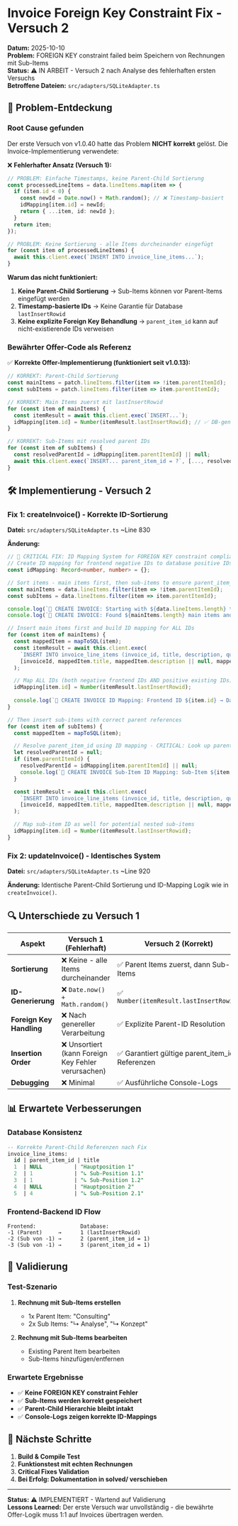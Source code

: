 # Invoice Foreign Key Constraint Fix - Versuch 2

**Datum:** 2025-10-10  
**Problem:** FOREIGN KEY constraint failed beim Speichern von Rechnungen mit Sub-Items  
**Status:** ⚠️ IN ARBEIT - Versuch 2 nach Analyse des fehlerhaften ersten Versuchs  
**Betroffene Dateien:** `src/adapters/SQLiteAdapter.ts`

## 🚨 Problem-Entdeckung

### Root Cause gefunden
Der erste Versuch von v1.0.40 hatte das Problem **NICHT korrekt** gelöst. Die Invoice-Implementierung verwendete:

❌ **Fehlerhafter Ansatz (Versuch 1):**
```typescript
// PROBLEM: Einfache Timestamps, keine Parent-Child Sortierung
const processedLineItems = data.lineItems.map(item => {
  if (item.id < 0) {
    const newId = Date.now() + Math.random(); // ❌ Timestamp-basiert
    idMapping[item.id] = newId;
    return { ...item, id: newId };
  }
  return item;
});

// PROBLEM: Keine Sortierung - alle Items durcheinander eingefügt
for (const item of processedLineItems) {
  await this.client.exec(`INSERT INTO invoice_line_items...`);
}
```

**Warum das nicht funktioniert:**
1. **Keine Parent-Child Sortierung** → Sub-Items können vor Parent-Items eingefügt werden
2. **Timestamp-basierte IDs** → Keine Garantie für Database `lastInsertRowid`
3. **Keine explizite Foreign Key Behandlung** → `parent_item_id` kann auf nicht-existierende IDs verweisen

### Bewährter Offer-Code als Referenz
✅ **Korrekte Offer-Implementierung (funktioniert seit v1.0.13):**
```typescript
// KORREKT: Parent-Child Sortierung
const mainItems = patch.lineItems.filter(item => !item.parentItemId);
const subItems = patch.lineItems.filter(item => item.parentItemId);

// KORREKT: Main Items zuerst mit lastInsertRowid
for (const item of mainItems) {
  const itemResult = await this.client.exec(`INSERT...`);
  idMapping[item.id] = Number(itemResult.lastInsertRowid); // ✅ DB-generierte IDs
}

// KORREKT: Sub-Items mit resolved parent IDs
for (const item of subItems) {
  const resolvedParentId = idMapping[item.parentItemId] || null;
  await this.client.exec(`INSERT... parent_item_id = ?`, [..., resolvedParentId]);
}
```

## 🛠️ Implementierung - Versuch 2

### Fix 1: createInvoice() - Korrekte ID-Sortierung

**Datei:** `src/adapters/SQLiteAdapter.ts` ~Line 830

**Änderung:**
```typescript
// 🎯 CRITICAL FIX: ID Mapping System for FOREIGN KEY constraint compliance
// Create ID mapping for frontend negative IDs to database positive IDs
const idMapping: Record<number, number> = {};

// Sort items - main items first, then sub-items to ensure parent_item_id references exist
const mainItems = data.lineItems.filter(item => !item.parentItemId);
const subItems = data.lineItems.filter(item => item.parentItemId);

console.log(`🔧 CREATE INVOICE: Starting with ${data.lineItems.length} total items`);
console.log(`🔧 CREATE INVOICE: Found ${mainItems.length} main items and ${subItems.length} sub-items`);

// Insert main items first and build ID mapping for ALL IDs
for (const item of mainItems) {
  const mappedItem = mapToSQL(item);
  const itemResult = await this.client.exec(
    `INSERT INTO invoice_line_items (invoice_id, title, description, quantity, unit_price, total, parent_item_id) VALUES (?, ?, ?, ?, ?, ?, ?)`,
    [invoiceId, mappedItem.title, mappedItem.description || null, mappedItem.quantity, mappedItem.unit_price, mappedItem.total, null]
  );

  // Map ALL IDs (both negative frontend IDs AND positive existing IDs) to new database IDs
  idMapping[item.id] = Number(itemResult.lastInsertRowid);
  
  console.log(`🔧 CREATE INVOICE ID Mapping: Frontend ID ${item.id} → Database ID ${idMapping[item.id]}`);
}

// Then insert sub-items with correct parent references
for (const item of subItems) {
  const mappedItem = mapToSQL(item);

  // Resolve parent_item_id using ID mapping - CRITICAL: Look up parent's NEW database ID
  let resolvedParentId = null;
  if (item.parentItemId) {
    resolvedParentId = idMapping[item.parentItemId] || null;
    console.log(`🔧 CREATE INVOICE Sub-Item ID Mapping: Sub-Item ${item.id} → Parent ${item.parentItemId} → Resolved Parent DB ID ${resolvedParentId}`);
  }

  const itemResult = await this.client.exec(
    `INSERT INTO invoice_line_items (invoice_id, title, description, quantity, unit_price, total, parent_item_id) VALUES (?, ?, ?, ?, ?, ?, ?)`,
    [invoiceId, mappedItem.title, mappedItem.description || null, mappedItem.quantity, mappedItem.unit_price, mappedItem.total, resolvedParentId]
  );

  // Map sub-item ID as well for potential nested sub-items
  idMapping[item.id] = Number(itemResult.lastInsertRowid);
}
```

### Fix 2: updateInvoice() - Identisches System

**Datei:** `src/adapters/SQLiteAdapter.ts` ~Line 920

**Änderung:** Identische Parent-Child Sortierung und ID-Mapping Logik wie in `createInvoice()`.

## 🔍 Unterschiede zu Versuch 1

| Aspekt | Versuch 1 (Fehlerhaft) | Versuch 2 (Korrekt) |
|--------|------------------------|----------------------|
| **Sortierung** | ❌ Keine - alle Items durcheinander | ✅ Parent Items zuerst, dann Sub-Items |
| **ID-Generierung** | ❌ `Date.now() + Math.random()` | ✅ `Number(itemResult.lastInsertRowid)` |
| **Foreign Key Handling** | ❌ Nach genereller Verarbeitung | ✅ Explizite Parent-ID Resolution |
| **Insertion Order** | ❌ Unsortiert (kann Foreign Key Fehler verursachen) | ✅ Garantiert gültige parent_item_id Referenzen |
| **Debugging** | ❌ Minimal | ✅ Ausführliche Console-Logs |

## 📊 Erwartete Verbesserungen

### Database Konsistenz
```sql
-- Korrekte Parent-Child Referenzen nach Fix
invoice_line_items:
  id | parent_item_id | title
  1  | NULL          | "Hauptposition 1"
  2  | 1             | "↳ Sub-Position 1.1"  
  3  | 1             | "↳ Sub-Position 1.2"
  4  | NULL          | "Hauptposition 2"
  5  | 4             | "↳ Sub-Position 2.1"
```

### Frontend-Backend ID Flow
```
Frontend:              Database:
-1 (Parent)     →      1 (lastInsertRowid)
-2 (Sub von -1) →      2 (parent_item_id = 1)
-3 (Sub von -1) →      3 (parent_item_id = 1)
```

## 🧪 Validierung

### Test-Szenario
1. **Rechnung mit Sub-Items erstellen**
   - 1x Parent Item: "Consulting" 
   - 2x Sub Items: "↳ Analyse", "↳ Konzept"
   
2. **Rechnung mit Sub-Items bearbeiten**
   - Existing Parent Item bearbeiten
   - Sub-Items hinzufügen/entfernen

### Erwartete Ergebnisse
- ✅ **Keine FOREIGN KEY constraint Fehler**
- ✅ **Sub-Items werden korrekt gespeichert**
- ✅ **Parent-Child Hierarchie bleibt intakt**
- ✅ **Console-Logs zeigen korrekte ID-Mappings**

## 🚀 Nächste Schritte

1. **Build & Compile Test**
2. **Funktionstest mit echten Rechnungen**
3. **Critical Fixes Validation**
4. **Bei Erfolg: Dokumentation in solved/ verschieben**

---

**Status:** ⚠️ IMPLEMENTIERT - Wartend auf Validierung  
**Lessons Learned:** Der erste Versuch war unvollständig - die bewährte Offer-Logik muss 1:1 auf Invoices übertragen werden.